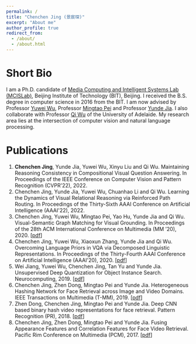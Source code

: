 ```yaml
---
permalink: /
title: "Chenchen Jing (景宸琛)"
excerpt: "About me"
author_profile: true
redirect_from: 
  - /about/
  - /about.html
---
```


<!-- This is the front page of a website that is powered by the [academicpages template](https://github.com/academicpages/academicpages.github.io) and hosted on GitHub pages. [GitHub pages](https://pages.github.com) is a free service in which websites are built and hosted from code and data stored in a GitHub repository, automatically updating when a new commit is made to the respository. This template was forked from the [Minimal Mistakes Jekyll Theme](https://mmistakes.github.io/minimal-mistakes/) created by Michael Rose, and then extended to support the kinds of content that academics have: publications, talks, teaching, a portfolio, blog posts, and a dynamically-generated CV. You can fork [this repository](https://github.com/academicpages/academicpages.github.io) right now, modify the configuration and markdown files, add your own PDFs and other content, and have your own site for free, with no ads! An older version of this template powers my own personal website at [stuartgeiger.com](http://stuartgeiger.com), which uses [this Github repository](https://github.com/staeiou/staeiou.github.io). -->

Short Bio
======
I am a Ph.D. candidate of [Media Computing and Intelligent Systems Lab (MCISLab)](http://iitlab.bit.edu.cn/mcislab/), Beijing Institute of Technology (BIT), Beijing. I received the B.S. degree in computer science in 2016 from the BIT. I am now advised by Professor [Yuwei Wu](https://sites.google.com/site/wuyuweibit/), Professor [Mingtao Pei](https://scholar.google.com/citations?user=5ZKH-hwAAAAJ&hl=en) and Professor [Yunde Jia](https://scholar.google.com/citations?user=Sl6TV7gAAAAJ&hl=en). I also collaborate with Professor [Qi Wu](http://www.qi-wu.me/) of the University of Adelaide. My research area lies at the intersection of computer vision and natural language processing.

Publications
======
1. **Chenchen Jing**,  Yunde Jia, Yuwei Wu, Xinyu Liu and Qi Wu. Maintaining Reasoning Consistency in Compositional Visual Question Answering. In Proceedings of the IEEE Conference on Computer Vision and Pattern Recognition (CVPR'22), 2022.
1. Chenchen Jing,  Yunde Jia, Yuwei Wu, Chuanhao Li and Qi Wu. Learning the Dynamics of Visual Relational Reasoning via Reinforced Path Routing. In Proceedings of the Thirty-Sixth AAAI Conference on Artificial Intelligence (AAAI'22), 2022.
1. Chenchen Jing, Yuwei Wu, Mingtao Pei, Yao Hu, Yunde Jia and Qi Wu. Visual-Semantic Graph Matching for Visual Grounding. In Proceedings of the 28th ACM International Conference on Multimedia (MM ’20), 2020. [[pdf](/files/papers/2020/ACMMM_VSGM.pdf)]
1. Chenchen Jing, Yuwei Wu, Xiaoxun Zhang, Yunde Jia and Qi Wu. Overcoming Language Priors in VQA via Decomposed Linguistic Representations. In Proceedings of the Thirty-Fourth AAAI Conference on Artificial Intelligence (AAAI'20), 2020. [[pdf](/files/papers/2020/AAAI_Decom_VQA.pdf)]
1. Wei Jiang, Yuwei Wu, Chenchen Jing, Tan Yu and Yunde Jia. Unsupervised Deep Quantization for Object Instance Search. Neurocomputing, 2019. [[pdf](/files/papers/2019/Neurocompution_UDQ.pdf)]
1. Chenchen Jing, Zhen Dong, Mingtao Pei and Yunde Jia. Heterogeneous Hashing Network for Face Retrieval across Image and Video Domains. IEEE Transactions on Multimedia (T-MM), 2019. [[pdf](/files/papers/2019/TMM_HHN.pdf)]
1. Zhen Dong, Chenchen Jing, Mingtao Pei and Yunde Jia. Deep CNN based binary hash video representations for face retrieval. Pattern Recognition (PR), 2018. [[pdf](/files/papers/2018/PR_Hash_Video.pdf)]
1. Chenchen Jing, Zhen Dong, Mingtao Pei and Yunde Jia. Fusing Appearance Features and Correlation Features for Face Video Retrieval. Pacific Rim Conference on Multimedia (PCM), 2017. [[pdf](/files/papers/2017/PCM_Fusing.pdf)]

<!-- Site-wide configuration
------
The main configuration file for the site is in the base directory in [_config.yml](https://github.com/academicpages/academicpages.github.io/blob/master/_config.yml), which defines the content in the sidebars and other site-wide features. You will need to replace the default variables with ones about yourself and your site's github repository. The configuration file for the top menu is in [_data/navigation.yml](https://github.com/academicpages/academicpages.github.io/blob/master/_data/navigation.yml). For example, if you don't have a portfolio or blog posts, you can remove those items from that navigation.yml file to remove them from the header. 

Create content & metadata
------
For site content, there is one markdown file for each type of content, which are stored in directories like _publications, _talks, _posts, _teaching, or _pages. For example, each talk is a markdown file in the [_talks directory](https://github.com/academicpages/academicpages.github.io/tree/master/_talks). At the top of each markdown file is structured data in YAML about the talk, which the theme will parse to do lots of cool stuff. The same structured data about a talk is used to generate the list of talks on the [Talks page](https://academicpages.github.io/talks), each [individual page](https://academicpages.github.io/talks/2012-03-01-talk-1) for specific talks, the talks section for the [CV page](https://academicpages.github.io/cv), and the [map of places you've given a talk](https://academicpages.github.io/talkmap.html) (if you run this [python file](https://github.com/academicpages/academicpages.github.io/blob/master/talkmap.py) or [Jupyter notebook](https://github.com/academicpages/academicpages.github.io/blob/master/talkmap.ipynb), which creates the HTML for the map based on the contents of the _talks directory).

**Markdown generator**

I have also created [a set of Jupyter notebooks](https://github.com/academicpages/academicpages.github.io/tree/master/markdown_generator
) that converts a CSV containing structured data about talks or presentations into individual markdown files that will be properly formatted for the academicpages template. The sample CSVs in that directory are the ones I used to create my own personal website at stuartgeiger.com. My usual workflow is that I keep a spreadsheet of my publications and talks, then run the code in these notebooks to generate the markdown files, then commit and push them to the GitHub repository.

How to edit your site's GitHub repository
------
Many people use a git client to create files on their local computer and then push them to GitHub's servers. If you are not familiar with git, you can directly edit these configuration and markdown files directly in the github.com interface. Navigate to a file (like [this one](https://github.com/academicpages/academicpages.github.io/blob/master/_talks/2012-03-01-talk-1.md) and click the pencil icon in the top right of the content preview (to the right of the "Raw | Blame | History" buttons). You can delete a file by clicking the trashcan icon to the right of the pencil icon. You can also create new files or upload files by navigating to a directory and clicking the "Create new file" or "Upload files" buttons. 

Example: editing a markdown file for a talk
![Editing a markdown file for a talk](/images/editing-talk.png)

For more info
------
More info about configuring academicpages can be found in [the guide](https://academicpages.github.io/markdown/). The [guides for the Minimal Mistakes theme](https://mmistakes.github.io/minimal-mistakes/docs/configuration/) (which this theme was forked from) might also be helpful.
 -->